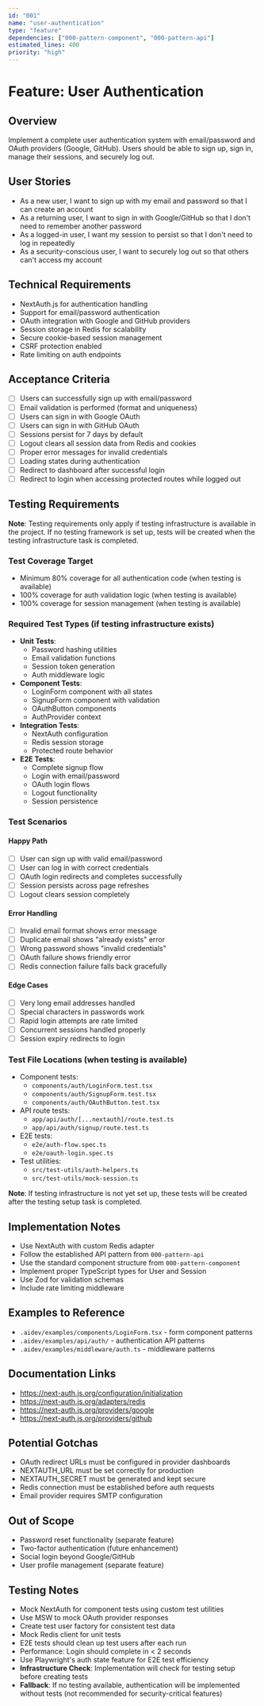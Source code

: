 ```yaml
---
id: "001"
name: "user-authentication"
type: "feature"
dependencies: ["000-pattern-component", "000-pattern-api"]
estimated_lines: 400
priority: "high"
---
```


# Feature: User Authentication

## Overview
Implement a complete user authentication system with email/password and OAuth providers (Google, GitHub). Users should be able to sign up, sign in, manage their sessions, and securely log out.

## User Stories
- As a new user, I want to sign up with my email and password so that I can create an account
- As a returning user, I want to sign in with Google/GitHub so that I don't need to remember another password
- As a logged-in user, I want my session to persist so that I don't need to log in repeatedly
- As a security-conscious user, I want to securely log out so that others can't access my account

## Technical Requirements
- NextAuth.js for authentication handling
- Support for email/password authentication
- OAuth integration with Google and GitHub providers
- Session storage in Redis for scalability
- Secure cookie-based session management
- CSRF protection enabled
- Rate limiting on auth endpoints

## Acceptance Criteria
- [ ] Users can successfully sign up with email/password
- [ ] Email validation is performed (format and uniqueness)
- [ ] Users can sign in with Google OAuth
- [ ] Users can sign in with GitHub OAuth
- [ ] Sessions persist for 7 days by default
- [ ] Logout clears all session data from Redis and cookies
- [ ] Proper error messages for invalid credentials
- [ ] Loading states during authentication
- [ ] Redirect to dashboard after successful login
- [ ] Redirect to login when accessing protected routes while logged out

## Testing Requirements

**Note**: Testing requirements only apply if testing infrastructure is available in the project. If no testing framework is set up, tests will be created when the testing infrastructure task is completed.

### Test Coverage Target
- Minimum 80% coverage for all authentication code (when testing is available)
- 100% coverage for auth validation logic (when testing is available)
- 100% coverage for session management (when testing is available)

### Required Test Types (if testing infrastructure exists)
- **Unit Tests**: 
  - Password hashing utilities
  - Email validation functions
  - Session token generation
  - Auth middleware logic
- **Component Tests**: 
  - LoginForm component with all states
  - SignupForm component with validation
  - OAuthButton components
  - AuthProvider context
- **Integration Tests**: 
  - NextAuth configuration
  - Redis session storage
  - Protected route behavior
- **E2E Tests**: 
  - Complete signup flow
  - Login with email/password
  - OAuth login flows
  - Logout functionality
  - Session persistence

### Test Scenarios
#### Happy Path
- [ ] User can sign up with valid email/password
- [ ] User can log in with correct credentials
- [ ] OAuth login redirects and completes successfully
- [ ] Session persists across page refreshes
- [ ] Logout clears session completely

#### Error Handling
- [ ] Invalid email format shows error message
- [ ] Duplicate email shows "already exists" error
- [ ] Wrong password shows "invalid credentials"
- [ ] OAuth failure shows friendly error
- [ ] Redis connection failure falls back gracefully

#### Edge Cases
- [ ] Very long email addresses handled
- [ ] Special characters in passwords work
- [ ] Rapid login attempts are rate limited
- [ ] Concurrent sessions handled properly
- [ ] Session expiry redirects to login

### Test File Locations (when testing is available)
- Component tests: 
  - `components/auth/LoginForm.test.tsx`
  - `components/auth/SignupForm.test.tsx`
  - `components/auth/OAuthButton.test.tsx`
- API route tests: 
  - `app/api/auth/[...nextauth]/route.test.ts`
  - `app/api/auth/signup/route.test.ts`
- E2E tests: 
  - `e2e/auth-flow.spec.ts`
  - `e2e/oauth-login.spec.ts`
- Test utilities: 
  - `src/test-utils/auth-helpers.ts`
  - `src/test-utils/mock-session.ts`

**Note**: If testing infrastructure is not yet set up, these tests will be created after the testing setup task is completed.

## Implementation Notes
- Use NextAuth with custom Redis adapter
- Follow the established API pattern from `000-pattern-api`
- Use the standard component structure from `000-pattern-component`
- Implement proper TypeScript types for User and Session
- Use Zod for validation schemas
- Include rate limiting middleware

## Examples to Reference
- `.aidev/examples/components/LoginForm.tsx` - form component patterns
- `.aidev/examples/api/auth/` - authentication API patterns
- `.aidev/examples/middleware/auth.ts` - middleware patterns

## Documentation Links
- https://next-auth.js.org/configuration/initialization
- https://next-auth.js.org/adapters/redis
- https://next-auth.js.org/providers/google
- https://next-auth.js.org/providers/github

## Potential Gotchas
- OAuth redirect URLs must be configured in provider dashboards
- NEXTAUTH_URL must be set correctly for production
- NEXTAUTH_SECRET must be generated and kept secure
- Redis connection must be established before auth requests
- Email provider requires SMTP configuration

## Out of Scope
- Password reset functionality (separate feature)
- Two-factor authentication (future enhancement)
- Social login beyond Google/GitHub
- User profile management (separate feature)

## Testing Notes
- Mock NextAuth for component tests using custom test utilities
- Use MSW to mock OAuth provider responses
- Create test user factory for consistent test data
- Mock Redis client for unit tests
- E2E tests should clean up test users after each run
- Performance: Login should complete in < 2 seconds
- Use Playwright's auth state feature for E2E test efficiency
- **Infrastructure Check**: Implementation will check for testing setup before creating tests
- **Fallback**: If no testing available, authentication will be implemented without tests (not recommended for security-critical features)